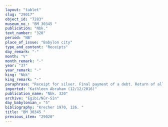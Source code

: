 ```yaml
---
layout: "tablet"
slug: "29017"
object_id: "7283"
museum_no_: "BM 30345 "
publication: "Nbk."
text_number: "320"
period: "NB"
place_of_issue: "Babylon city"
type_and_content: "Receipts"
day_remark: "-"
month: "V"
month_remark: "-"
year: "37"
year_remark: "-"
king: "Nbk"
king_remark: "-"
paraphrase: "Receipt for silver. Final payment of a debt. Return of all promissory notes to the debtor(s).<br /> Concerns the old debt (<em>u&#39;iltu arkītu</em>) for 3 minas of silver that <strong>B<sub>1</sub></strong> owed to <strong>A</strong> and for which a promissory note had been issued (<em>e&rsquo;ēlu</em>). <strong>A</strong> received payment (<em>eṭēru</em>) for this debt, so that there are no more claims (<em>ra&scaron;ūtu</em>) by <strong>A</strong> against either <strong>B<sub>1</sub> </strong>or his father <strong>B<sub>2</sub></strong>, be it for silver, barley,&nbsp; dates or anything else. Whatever promissory note that may still exist (<em>mala ba&scaron;&ucirc;</em>) against them, should it turn up (<em>el&ucirc;</em>) in the creditor&#39;s house, it shall belong to the <strong>B<sub>1</sub></strong>. Names of 4 witnesses (3 listed before the date, and one after it), and the scribe.&nbsp;<br /> &nbsp;<br /> <strong>A</strong>=Nab&ucirc;-neb-ana-ilī/Bābu-iddin//Arrabtu; <strong>B<sub>1</sub></strong>= Nab&ucirc;-ahhē-iddin/&Scaron;ulāya//Egibi; <strong>B<sub>2</sub></strong> = &Scaron;ulāya/Nab&ucirc;-zēru-ukīn//Egibi, father of <strong>B<sub>1</sub></strong>"
imported: "Kathleen Abraham (12/12/2016)"
publication_name: "Nbk. 320"
archive: "Egibi/Nūr-Sîn"
day_babylonian_: "5"
bibliography: "Krecher 1970, 126. "
title: "BM 30345 "
previous_item: "29020"
---
```

